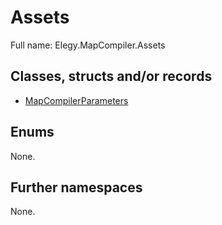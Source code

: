 ﻿
# Assets

Full name: Elegy.MapCompiler.Assets

## Classes, structs and/or records

* [MapCompilerParameters](MapCompilerParameters.md)

## Enums

None.

## Further namespaces

None.

